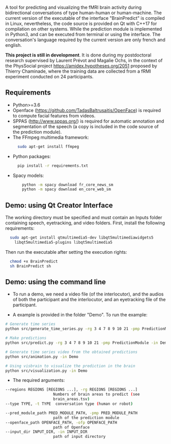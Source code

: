 A tool for predicting and visualizing the fMRI brain activity during bidirectional conversations of type human-human or human-machine. The current version of the executable of the interface "BrainPredict" is compiled in Linux, nevertheless, the code source is provided on Qt with C++17 for compilation on other systems. While the prediction module is implemented in Python3, and can be executed from terminal or using the interface. The conversation's language required by the current version are only french and english.

__This project is still in development__. It is done  during my postdoctoral research supervised by Laurent Prévot and Magalie Ochs, in the context of the PhysSocial project https://amidex.hypotheses.org/2051 proposed by Thierry Chaminade, where the training data are collected from a fRMI experiment conducted on 24 participants.


## Requirements
  * Python>=3.6
  * Openface  (https://github.com/TadasBaltrusaitis/OpenFace) is required to compute facial features from videos.
  * SPPAS (http://www.sppas.org/) is required for automatic annotation and segmentation of the speech (a copy is included in the code source of the prediction module).
  * The FFmpeg multimedia framework:
    ```bash
      sudo apt-get install ffmpeg
    ```
  * Python packages:
    ```bash
      pip install -r requirements.txt
    ```
  * Spacy  models:
    ```bash
        python -m spacy download fr_core_news_sm
        python -m spacy download en_core_web_sm
    ```

## Demo: using Qt Creator Interface
The working directory must be specified and must contain an Inputs folder containing speech, eyetracking, and video folders.
First, install the following requirements:

```bash
  sudo apt-get install qtmultimedia5-dev libqt5multimediawidgets5
    libqt5multimedia5-plugins libqt5multimedia5
 ```
Then run the executable after setting the execution rights:

  ```bash
    chmod +x BrainPredict
    sh BrainPredict sh
  ```

## Demo: using the command line
  * To run a demo, we need a video file (of the interlocutor), and the audios of both the participant and the interlocutor, and an eyetracking file of the participant.

  * A example is provided in the folder "Demo". To run the example:

  ```bash
 # Generate time series
 python src/generate_time_series.py -rg 3 4 7 8 9 10 21 -pmp PredictionModule -in Demo -ofp 'openface path'

 # Make predictions
 python src/predict.py -rg 3 4 7 8 9 10 21 -pmp PredictionModule -in Demo -t r

 # Generate time series video from the obtained predictions
 python src/animation.py -in Demo

 # Using visbrain to visualize the prediction in the brain
 python src/visualization.py -in Demo
  ```
   * The required arguments:
   ```bash
  --regions REGIONS [REGIONS ...], -rg REGIONS [REGIONS ...]
                        Numbers of brain areas to predict (see
                        brain_areas.tsv)
  --type TYPE, -t TYPE  conversation type (human or robot)

  --pred_module_path PRED_MODULE_PATH, -pmp PRED_MODULE_PATH
                        path of the prediction module
  --openface_path OPENFACE_PATH, -ofp OPENFACE_PATH
                        path of Openface
  --input_dir INPUT_DIR, -in INPUT_DIR
                        path of input directory
  ```

